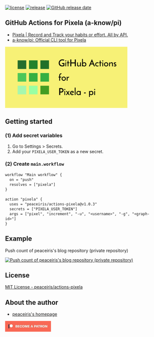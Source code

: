[![license](https://img.shields.io/github/license/peaceiris/actions-pixela.svg)](https://github.com/peaceiris/actions-pixela/blob/master/LICENSE)
[![release](https://img.shields.io/github/release/peaceiris/actions-pixela.svg)](https://github.com/peaceiris/actions-pixela/releases/latest)
[![GitHub release date](https://img.shields.io/github/release-date/peaceiris/actions-pixela.svg)](https://github.com/peaceiris/actions-pixela/releases)



## GitHub Actions for Pixela (a-know/pi)

- [Pixela | Record and Track your habits or effort. All by API.](https://pixe.la/)
- [a-know/pi: Official CLI tool for Pixela](https://github.com/a-know/pi)

<img width="400" alt="GitHub Actions for Pixela" src="./images/ogp.svg">



## Getting started

### (1) Add secret variables

1. Go to Settings > Secrets.
2. Add your `PIXELA_USER_TOKEN` as a new secret.

### (2) Create `main.workflow`

```hcl
workflow "Main workflow" {
  on = "push"
  resolves = ["pixela"]
}

action "pixela" {
  uses = "peaceiris/actions-pixela@v1.0.3"
  secrets = ["PIXELA_USER_TOKEN"]
  args = ["pixel", "increment", "-u", "<username>", "-g", "<graph-id>"]
}
```



## Example

Push count of peaceiris's blog repository (private repository)

[![Push count of peaceiris's blog repository (private repository)](https://pixe.la/v1/users/peaceiris/graphs/reveltb-push)](https://pixe.la/v1/users/peaceiris/graphs/reveltb-push.html)



## License

[MIT License - peaceiris/actions-pixela]

[MIT License - peaceiris/actions-pixela]: https://github.com/peaceiris/actions-pixela/blob/master/LICENSE



## About the author

- [peaceiris's homepage](https://peaceiris.com/)

<a href="https://www.patreon.com/peaceiris"><img src="./images/patreon.jpg" alt="peaceiris - Patreon" width="150px"></a>
